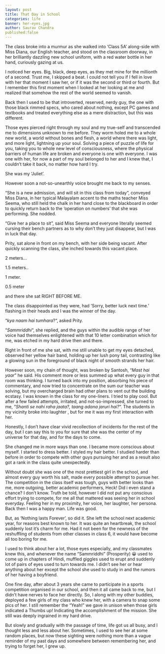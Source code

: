 ```yaml
---
layout: post
title: That Day in School
categories: life
banner: her-eyes.jpg
author: Saurav Chandra
published:false
---
```

The class broke into a murmur as she walked into ‘Class 5A’ along-side with Miss Diana, our English teacher, and stood on the classroom doorway, in her brilliantly dazzling new school uniform, with a red water bottle in her hand, curiously gazing at us.

I noticed her eyes. Big, black, deep eyes, as they met mine for the millionth of a second. Trust me, I skipped a beat. I could not tell you if I fell in love with her that moment I saw her, or if it was the second or third or fourth. But I remember this first moment when I looked at her looking at me and realized that somehow the rest of the world seemed to vanish.

Back then I used to be that introverted, reserved, nerdy guy, the one with those black rimmed specs, who cared about nothing, except PC games and textbooks and treated everything else as a mere distraction, but this was different.

Those eyes pierced right through my soul and my true-self and transcended me to dimensions unknown to me before. They worm holed me to a whole new world, a world without bones and flesh, a world where there was light, and more light, lightning up your soul. Solving a piece of puzzle of life for you, taking you to whole new level of consciousness, where the physical barriers of human life are broken and everyone is one with everyone. I was one with her, for now a part of my soul belonged to her and I knew that, I couldn’t take it back, no matter how hard I try.

She was my ‘Juliet’.

However soon a not-so-unearthly voice brought me back to my senses.

“She is a new admission, and will sit in this class from today”, conveyed Miss Diana, in her typical Malayalam accent to the maths teacher Miss Seema, who still held the chalk in her hand close to the blackboard in order to quickly return back to the ‘operation on numbers’ that she was performing. She nodded.

“Give her a place to sit”, said Miss Seema and everyone literally seemed cursing their bench partners as to why don’t they just disappear, but I was in luck that day.

Prity, sat alone in front on my bench, with her side being vacant. After quickly scanning the class, she inched towards this vacant place.

2 meters…

1.5 meters..

1 meter.

0.5 meter

and there she sat RIGHT BEFORE ME.

The class disappointed as they were, had ‘Sorry, better luck next time.’ flashing in their heads and I was the winner of the day.

“*kya naam hai tumhara*?“, asked Prity.

“*Sammriddhi*“, she replied, and the guys within the audible range of her voice had themselves enlightened with that 10 letter combination which for me, was etched in my hard drive then and there.

Right in front of me she sat, with me still unable to get my eyes detached, observed her yellow hair band, holding up her lush pony tail, contrasting like a glowing sun in the foreground of black night of smooth strands her hair.

However soon, my chain of thought, was broken by Santosh, “*Mast hai yaar*” he said. His comment more or less summed up what every guy in that room was thinking. I turned back into my position, absorbing his piece of commentary, and now tried to concentrate on the sum our teacher was solving, but my overcharged brain had other plans to vent out the building ecstasy. I was known in the class for my one-liners. I tried to play cool. But after a few failed attempts, irritated, and not-so-impressed, she turned to me, “*Shanti se nahi raha jaata?, taang adana jaruri hai?*“. The students in my vicinity broke into laughter , but for me it was my first interaction with her.

Honestly, I don’t have clear vivid recollection of incidents for the rest of the day, but I can say this to you for sure that she was the center of my universe for that day, and for the days to come.

She changed me in more ways than one. I became more conscious about myself. I started to dress better. I styled my hair better. I studied harder than before in order to compete with other guys pursuing her and as a result also got a rank in the class quite unexpectedly.

Without doubt she was one of the most prettiest girl in the school, and almost every guy worth his salt, made every possible attempt to pursue her. The competition in the class itself was tough, guys with better looks than me, more outgoing, better academic performers, Heck! Did i even stand a chance? I don’t know. Truth be told, however I did not put any conscious effort trying to compete, for me all that mattered was seeing her in school everyday. Feeling her in my proximity, her voice, her laughter, her persona. Back then I was a happy man. Life was good.

But, as ‘Nothing lasts Forever’, so did it. She left the school next academic year, for reasons best known to her. It was quite an heartbreak, the school suddenly lost it’s charm for me. Had it not been for the newness of the reshuffling of students from other classes in class 6, it would have become all too boring for me.

I used to think about her a lot, those eyes especially, and my classmates knew this, and whenever the name “Sammriddhi” (Prosperity) :grinning:
 used to come up in chapters of Hindi, muffled giggles used to erupt and suddenly lot of pairs of eyes used to turn towards me. I didn’t see her or hear anything about her except the school she used to study in and the rumors of her having a boyfriend.

One fine day, after about 3 years she came to participate in a sports competition organised in our school, and then it all came back to me, but I didn’t have nerves to face her directly. So, I along with my other buddies, deployed a few girls of my class who knew her, with a camera to snap some pics of her. I still remember the “Yeah!” we gave in unison when those girls indicated a Thumbs up! Indicating the accomplishment of the mission. She still was deeply ingrained in my hard drive.

But slowly and gradually with the passage of time, life got us all busy, and I thought less and less about her. Sometimes, I used to see her at some random places, but now these sighting were nothing more than a vague reminder of my past days and somewhere between remembering her, and trying to forget her, I grew up.
